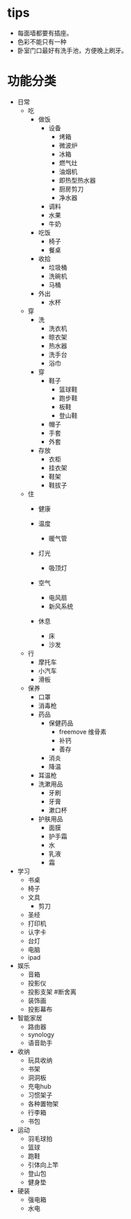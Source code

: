 # tips
- 每面墙都要有插座。
- 色彩不能只有一种
- 卧室门口最好有洗手池，方便晚上刷牙。

# 功能分类
- 日常
	- 吃
		- 做饭
			- 设备
				- 烤箱
				- 微波炉
				- 冰箱
				- 燃气灶
				- 油烟机
				- 即热型热水器
				- 厨房剪刀
				- 净水器
			- 调料
			- 水果
			- 牛奶
		- 吃饭
			- 椅子
			- 餐桌
		- 收拾
			- 垃圾桶
			- 洗碗机
			- 马桶
		- 外出
			- 水杯
	- 穿
		- 洗
			- 洗衣机
			- 晾衣架
			- 热水器
			- 洗手台
			- 浴巾
		- 穿
			- 鞋子
				- 篮球鞋
				- 跑步鞋
				- 板鞋
				- 登山鞋
			- 帽子
			- 手套
			- 外套
		- 存放
			- 衣柜
			- 挂衣架
			- 鞋架
			- 鞋拔子
	- 住
		- 健康

		- 温度
			- 暖气管
		- 灯光
			- 吸顶灯
		- 空气
			- 电风扇
			- 新风系统
		- 休息
			- 床
			- 沙发
	- 行
		- 摩托车
		- 小汽车
		- 滑板
	- 保养
		- 口罩
		- 消毒枪
		- 药品
			- 保健药品
				- freemove 维骨素
				- 补钙
				- 善存
			- 消炎
			- 降温
		- 耳温枪
		- 洗漱用品
			- 牙刷
			- 牙膏
			- 漱口杯
		- 护肤用品
			- 面膜
			- 护手霜
			- 水
			- 乳液
			- 霜
- 学习
	- 书桌
	- 椅子
	- 文具
		- 剪刀
	- 圣经
	- 打印机
	- 认字卡
	- 台灯
	- 电脑
	- ipad
- 娱乐
	- 音箱
	- 投影仪
	- 投影支架 #断舍离
	- 装饰画
	- 投影幕布
- 智能家居
	- 路由器
	- synology
	- 语音助手
- 收纳
	- 玩具收纳
	- 书架
	- 洞洞板
	- 充电hub
	- 习惯架子
	- 各种置物架
	- 行李箱
	- 书包
- 运动
	- 羽毛球拍
	- 篮球
	- 跑鞋
	- 引体向上竿
	- 登山包
	- 健身垫
- 硬装
	- 强电箱
	- 水电
 